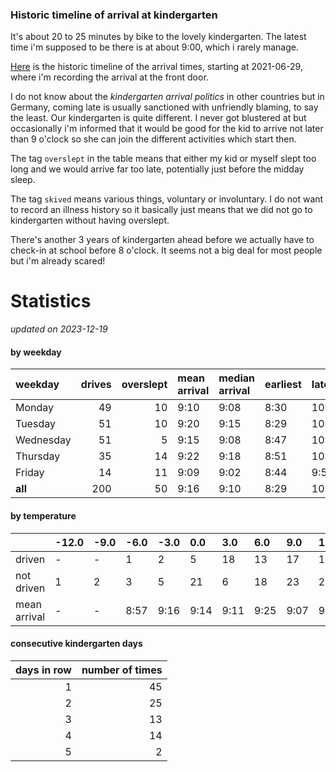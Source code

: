 ### Historic timeline of arrival at kindergarten

It's about 20 to 25 minutes by bike to the lovely kindergarten. 
The latest time i'm supposed to be there is at about 9:00, 
which i rarely manage. 

[Here](times.csv) is the historic timeline of the arrival times, starting
at 2021-06-29, where i'm recording the arrival at the front door.

I do not know about the *kindergarten arrival politics* in other
countries but in Germany, coming late is usually sanctioned 
with unfriendly blaming, to say the least. Our kindergarten is quite
different. I never got blustered at but occasionally i'm informed
that it would be good for the kid to arrive not later than 9 o'clock
so she can join the different activities which start then. 

The tag `overslept` in the table means that either my kid or myself
slept too long and we would arrive far too late, potentially just
before the midday sleep.

The tag `skived` means various things, voluntary or involuntary. I 
do not want to record an illness history so it basically just means
that we did not go to kindergarten without having overslept.

There's another 3 years of kindergarten ahead before we actually 
have to check-in at school before 8 o'clock. It seems not a big deal
for most people but i'm already scared!


# Statistics

*updated on 2023-12-19*

#### by weekday

| weekday   |   drives |   overslept | mean arrival   | median arrival   | earliest   | latest   |
|:----------|---------:|------------:|:---------------|:-----------------|:-----------|:---------|
| Monday    |       49 |          10 | 9:10           | 9:08             | 8:30       | 10:14    |
| Tuesday   |       51 |          10 | 9:20           | 9:15             | 8:29       | 10:20    |
| Wednesday |       51 |           5 | 9:15           | 9:08             | 8:47       | 10:26    |
| Thursday  |       35 |          14 | 9:22           | 9:18             | 8:51       | 10:32    |
| Friday    |       14 |          11 | 9:09           | 9:02             | 8:44       | 9:56     |
| **all**   |      200 |          50 | 9:16           | 9:10             | 8:29       | 10:32    |

#### by temperature

|              | -12.0   | -9.0   | -6.0   | -3.0   | 0.0   | 3.0   | 6.0   | 9.0   | 12.0   | 15.0   | 18.0   | 21.0   | 24.0   | 27.0   | 30.0   |
|:-------------|:--------|:-------|:-------|:-------|:------|:------|:------|:------|:-------|:-------|:-------|:-------|:-------|:-------|:-------|
| driven       | -       | -      | 1      | 2      | 5     | 18    | 13    | 17    | 18     | 15     | 9      | 12     | 2      | -      | -      |
| not driven   | 1       | 2      | 3      | 5      | 21    | 6     | 18    | 23    | 23     | 16     | 22     | 13     | 8      | 2      | 2      |
| mean arrival | -       | -      | 8:57   | 9:16   | 9:14  | 9:11  | 9:25  | 9:07  | 9:16   | 9:35   | 9:24   | 9:14   | 9:39   | -      | -      |

#### consecutive kindergarten days

|   days in row |   number of times |
|--------------:|------------------:|
|             1 |                45 |
|             2 |                25 |
|             3 |                13 |
|             4 |                14 |
|             5 |                 2 |

